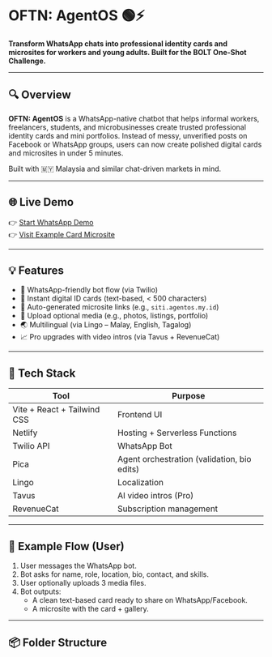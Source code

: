 # OFTN: AgentOS 🟢⚡

**Transform WhatsApp chats into professional identity cards and microsites for workers and young adults. Built for the BOLT One-Shot Challenge.**

---

## 🔍 Overview

**OFTN: AgentOS** is a WhatsApp-native chatbot that helps informal workers, freelancers, students, and microbusinesses create trusted professional identity cards and mini portfolios. Instead of messy, unverified posts on Facebook or WhatsApp groups, users can now create polished digital cards and microsites in under 5 minutes.

Built with 🇲🇾 Malaysia and similar chat-driven markets in mind.

---

## 🌐 Live Demo

👉 [Start WhatsApp Demo](https://your-netlify-link.com)  
👉 [Visit Example Card Microsite](https://siti.agentos.my.id)

---

## 💡 Features

- 📲 WhatsApp-friendly bot flow (via Twilio)
- 🪪 Instant digital ID cards (text-based, < 500 characters)
- 🔗 Auto-generated microsite links (e.g., `siti.agentos.my.id`)
- 🎨 Upload optional media (e.g., photos, listings, portfolio)
- 🌏 Multilingual (via Lingo – Malay, English, Tagalog)
- 📈 Pro upgrades with video intros (via Tavus + RevenueCat)

---

## 🧱 Tech Stack

| Tool        | Purpose                        |
|-------------|---------------------------------|
| Vite + React + Tailwind CSS | Frontend UI             |
| Netlify     | Hosting + Serverless Functions |
| Twilio API  | WhatsApp Bot                   |
| Pica        | Agent orchestration (validation, bio edits) |
| Lingo       | Localization                   |
| Tavus       | AI video intros (Pro)         |
| RevenueCat  | Subscription management        |

---

## 🔄 Example Flow (User)

1. User messages the WhatsApp bot.
2. Bot asks for name, role, location, bio, contact, and skills.
3. User optionally uploads 3 media files.
4. Bot outputs:
   - A clean text-based card ready to share on WhatsApp/Facebook.
   - A microsite with the card + gallery.

---

## 📦 Folder Structure


